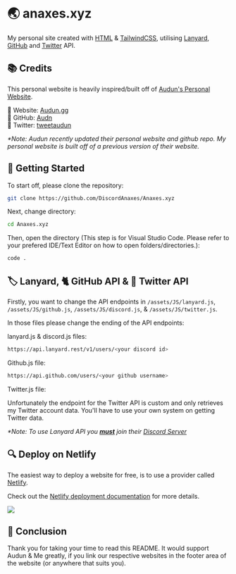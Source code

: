 # 🌏 anaxes.xyz
My personal site created with [HTML](https://www.w3schools.com/html/) & [TailwindCSS](https://tailwindcss.com), utilising [Lanyard](https://discord.com/invite/UrXF2cfJ7F), [GitHub](https://api.github.com) and [Twitter](https://developer.twitter.com) API.


## 📚 Credits

This personal website is heavily inspired/built off of [Audun's Personal Website](https://audun.gg). 

🔗 Website: [Audun.gg](https://audun.gg) 
<br/>
🔗 GitHub: [Audn](https://github.com/audn)
<br/>
🔗 Twitter: [tweetaudun](https://twitter.com/tweetaudun)

_*Note: Audun recently updated their personal website and github repo. My personal website is built off of a previous version of their website._

## 🚀 Getting Started

To start off, please clone the repository:

```bash 
git clone https://github.com/DiscordAnaxes/Anaxes.xyz
```

Next, change directory:

```bash
cd Anaxes.xyz
```

Then, open the directory (This step is for Visual Studio Code. Please refer to your prefered IDE/Text Editor on how to open folders/directories.):

```bash
code .
```

## 🏷️ Lanyard, 🐈 GitHub API & 🐤 Twitter API

Firstly, you want to change the API endpoints in `/assets/JS/lanyard.js`, `/assets/JS/github.js`, `/assets/JS/discord.js`, & `/assets/JS/twitter.js`.

In those files please change the ending of the API endpoints:

lanyard.js & discord.js files:

```bash
https://api.lanyard.rest/v1/users/<your discord id>
```

Github.js file:

```bash
https://api.github.com/users/<your github username>
```

Twitter.js file:

Unfortunately the endpoint for the Twitter API is custom and only retrieves my Twitter account data. You'll have to use your own system on getting Twitter data. 

_*Note: To use Lanyard API you <strong><u>must</u></strong> join their [Discord Server](https://discord.com/invite/UrXF2cfJ7F)_

## 🔍 Deploy on Netlify

The easiest way to deploy a website for free, is to use a provider called [Netlify](https://netlify.com).

Check out the [Netlify deployment documentation](https://www.netlify.com/blog/2016/09/29/a-step-by-step-guide-deploying-on-netlify/) for more details.

<a href="https://app.netlify.com/start/deploy?repository=https://github.com/DiscordAnaxes/Anaxes.xyz"><img src="https://www.netlify.com/img/deploy/button.svg"/></a>

## 👋 Conclusion

Thank you for taking your time to read this README. It would support Audun & Me greatly, if you link our respective websites in the footer area of the website (or anywhere that suits you).


